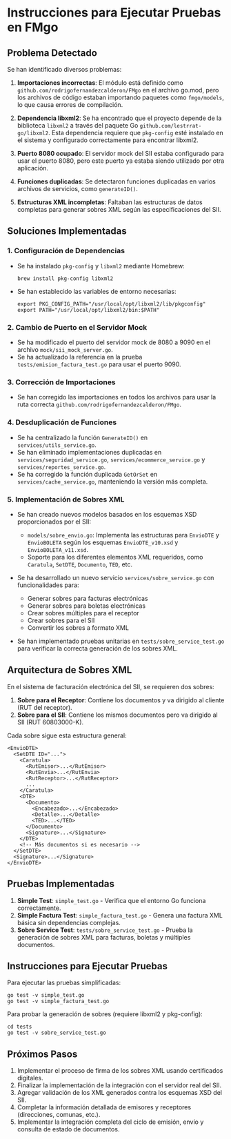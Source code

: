 # Instrucciones para Ejecutar Pruebas en FMgo

## Problema Detectado

Se han identificado diversos problemas:

1. **Importaciones incorrectas**: El módulo está definido como `github.com/rodrigofernandezcalderon/FMgo` en el archivo go.mod, pero los archivos de código estaban importando paquetes como `fmgo/models`, lo que causa errores de compilación.

2. **Dependencia libxml2**: Se ha encontrado que el proyecto depende de la biblioteca `libxml2` a través del paquete Go `github.com/lestrrat-go/libxml2`. Esta dependencia requiere que `pkg-config` esté instalado en el sistema y configurado correctamente para encontrar libxml2.

3. **Puerto 8080 ocupado**: El servidor mock del SII estaba configurado para usar el puerto 8080, pero este puerto ya estaba siendo utilizado por otra aplicación.

4. **Funciones duplicadas**: Se detectaron funciones duplicadas en varios archivos de servicios, como `generateID()`.

5. **Estructuras XML incompletas**: Faltaban las estructuras de datos completas para generar sobres XML según las especificaciones del SII.

## Soluciones Implementadas

### 1. Configuración de Dependencias
- Se ha instalado `pkg-config` y `libxml2` mediante Homebrew:
  ```
  brew install pkg-config libxml2
  ```
- Se han establecido las variables de entorno necesarias:
  ```
  export PKG_CONFIG_PATH="/usr/local/opt/libxml2/lib/pkgconfig"
  export PATH="/usr/local/opt/libxml2/bin:$PATH"
  ```

### 2. Cambio de Puerto en el Servidor Mock
- Se ha modificado el puerto del servidor mock de 8080 a 9090 en el archivo `mock/sii_mock_server.go`.
- Se ha actualizado la referencia en la prueba `tests/emision_factura_test.go` para usar el puerto 9090.

### 3. Corrección de Importaciones
- Se han corregido las importaciones en todos los archivos para usar la ruta correcta `github.com/rodrigofernandezcalderon/FMgo`.

### 4. Desduplicación de Funciones
- Se ha centralizado la función `GenerateID()` en `services/utils_service.go`.
- Se han eliminado implementaciones duplicadas en `services/seguridad_service.go`, `services/ecommerce_service.go` y `services/reportes_service.go`.
- Se ha corregido la función duplicada `GetOrSet` en `services/cache_service.go`, manteniendo la versión más completa.

### 5. Implementación de Sobres XML
- Se han creado nuevos modelos basados en los esquemas XSD proporcionados por el SII:
  - `models/sobre_envio.go`: Implementa las estructuras para `EnvioDTE` y `EnvioBOLETA` según los esquemas `EnvioDTE_v10.xsd` y `EnvioBOLETA_v11.xsd`.
  - Soporte para los diferentes elementos XML requeridos, como `Caratula`, `SetDTE`, `Documento`, `TED`, etc.

- Se ha desarrollado un nuevo servicio `services/sobre_service.go` con funcionalidades para:
  - Generar sobres para facturas electrónicas
  - Generar sobres para boletas electrónicas
  - Crear sobres múltiples para el receptor
  - Crear sobres para el SII
  - Convertir los sobres a formato XML

- Se han implementado pruebas unitarias en `tests/sobre_service_test.go` para verificar la correcta generación de los sobres XML.

## Arquitectura de Sobres XML

En el sistema de facturación electrónica del SII, se requieren dos sobres:

1. **Sobre para el Receptor**: Contiene los documentos y va dirigido al cliente (RUT del receptor).
2. **Sobre para el SII**: Contiene los mismos documentos pero va dirigido al SII (RUT 60803000-K).

Cada sobre sigue esta estructura general:

```
<EnvioDTE>
  <SetDTE ID="...">
    <Caratula>
      <RutEmisor>...</RutEmisor>
      <RutEnvia>...</RutEnvia>
      <RutReceptor>...</RutReceptor>
      ...
    </Caratula>
    <DTE>
      <Documento>
        <Encabezado>...</Encabezado>
        <Detalle>...</Detalle>
        <TED>...</TED>
      </Documento>
      <Signature>...</Signature>
    </DTE>
    <!-- Más documentos si es necesario -->
  </SetDTE>
  <Signature>...</Signature>
</EnvioDTE>
```

## Pruebas Implementadas

1. **Simple Test**: `simple_test.go` - Verifica que el entorno Go funciona correctamente.
2. **Simple Factura Test**: `simple_factura_test.go` - Genera una factura XML básica sin dependencias complejas.
3. **Sobre Service Test**: `tests/sobre_service_test.go` - Prueba la generación de sobres XML para facturas, boletas y múltiples documentos.

## Instrucciones para Ejecutar Pruebas

Para ejecutar las pruebas simplificadas:

```
go test -v simple_test.go
go test -v simple_factura_test.go
```

Para probar la generación de sobres (requiere libxml2 y pkg-config):

```
cd tests
go test -v sobre_service_test.go
```

## Próximos Pasos

1. Implementar el proceso de firma de los sobres XML usando certificados digitales.
2. Finalizar la implementación de la integración con el servidor real del SII.
3. Agregar validación de los XML generados contra los esquemas XSD del SII.
4. Completar la información detallada de emisores y receptores (direcciones, comunas, etc.).
5. Implementar la integración completa del ciclo de emisión, envío y consulta de estado de documentos.